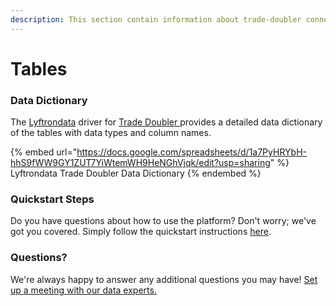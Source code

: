 ```yaml
---
description: This section contain information about trade-doubler connector tables information
---
```


# Tables

### Data Dictionary

The [Lyftrondata](https://www.lyftrondata.com/) driver for [Trade Doubler](https://www.lyftrondata.com/integration/trade-doubler/)[ ](https://www.lyftrondata.com/integration/trade-doubler/)provides a detailed data dictionary of the tables with data types and column names.

{% embed url="https://docs.google.com/spreadsheets/d/1a7PyHRYbH-hhS9fWW9GY1ZUT7YiWtemWH9HeNGhVjqk/edit?usp=sharing" %}
Lyftrondata Trade Doubler Data Dictionary
{% endembed %}

### Quickstart Steps

Do you have questions about how to use the platform? Don't worry; we've got you covered. Simply follow the quickstart instructions [here](../../../../quickstart-steps.md).

### Questions? <a href="#questions" id="questions"></a>

We're always happy to answer any additional questions you may have! [Set up a meeting with our data experts.](https://www.lyftrondata.com/book-a-meeting/)

